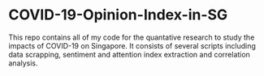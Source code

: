 # COVID-19-Opinion-Index-in-SG

This repo contains all of my code for the quantative research to study the impacts of COVID-19 on Singapore. It consists of several scripts including data scrapping, sentiment and attention index extraction and correlation analysis. 
